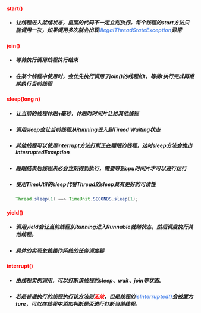 #### <font color='red'>start() </font>

- ##### 让线程进入就绪状态，里面的代码不一定立刻执行。每个线程的start方法只能调用一次，如果调用多次就会出现<font color='cornflowerblue'>IllegalThreadStateException</font>异常



#### <font color='red'>join()</font>

- ##### 等待执行调用线程执行结束

- ##### 在某个线程中使用时，会优先执行调用了join()的线程如t，等待t执行完成再继续执行当前线程



#### <font color='red'>sleep(long n)</font>

- ##### 让当前的线程休眠n毫秒，休眠时时间片让给其他线程

- ##### 调用sleep会让当前线程从Running进入到Timed Waiting状态

- ##### 其他线程可以使用interrupt方法打断正在睡眠的线程，这时sleep方法会抛出InterruptedException

- ##### 睡眠结束后线程未必会立刻得到执行，需要等到cpu时间片才可以进行运行

- ##### 使用TimeUtil的sleep代替Thread的sleep具有更好的可读性

  ```java
  Thread.sleep(1) ==> TimeUnit.SECONDS.sleep(1);
  ```



#### <font color='red'>yield()</font>

- ##### 调用yield会让当前线程从Running进入Runnable就绪状态，然后调度执行其他线程。

- ##### 具体的实现依赖操作系统的任务调度器





#### <font color='red'>interrupt()</font>

- ##### 由线程实例调用，可以打断该线程的sleep、wait、join等状态。

- ##### 若是普通执行的线程执行该方法则<font color='red'>无效</font>，但是线程的<font color='cornflowerblue'>isInterrupted()</font>会被置为ture，可以在线程中添加判断是否进行打断当前线程。